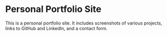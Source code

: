 # Personal Portfolio Site

This is a personal portfolio site. It includes screenshots of various projects, links to GitHub and LinkedIn, and a contact form.